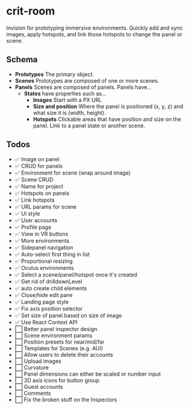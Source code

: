 # crit-room

Invision for prototyping immersive environments. Quickly add and sync images, apply hotspots, and link those hotspots to change the panel or scene.

## Schema

- **Prototypes** The primary object.
- **Scenes** Prototypes are composed of one or more scenes.
- **Panels** Scenes are composed of panels. Panels have...
  - **States** have properties such as...
    - **Images** Start with a PX URL
    - **Size and position** Where the panel is positioned (x, y, z) and what size it is (width, height).
    - **Hotspots** Clickable areas that have position and size on the panel. Link to a panel state or another scene.

## Todos

- ✅ Image on panel
- ✅ CRUD for panels
- ✅ Environment for scene (wrap around image)
- ✅ Scene CRUD
- ✅ Name for project
- ✅ Hotspots on panels
- ✅ Link hotspots
- ✅ URL params for scene
- ✅ UI style
- ✅ User accounts
- ✅ Profile page
- ✅ View in VR buttons
- ✅ More environments
- ✅ Sidepanel navigation
- ✅ Auto-select first thing in list
- ✅ Proportional resizing
- ✅ Oculus environments
- ✅ Select a scene/panel/hotspot once it's created
- ✅ Get rid of drilldownLevel
- ✅ auto create child elements
- ✅ Close/hide edit pane
- ✅ Landing page style
- ✅ Fix axis position selector
- ✅ Set size of panel based on size of image
- ✅ Use React Context API
- ⬜️ Better panel inspector design
- ⬜️ Scene environment params
- ⬜️ Position presets for near/mid/far
- ⬜️ Templates for Scenes (e.g. AUI)
- ⬜️ Allow users to delete their accounts
- ⬜️ Upload images
- ⬜️ Curvature
- ⬜️ Panel dimensions can either be scaled or number input
- ⬜️ 3D axis icons for button group
- ⬜️ Guest accounts
- ⬜️ Comments
- ⬜️ Fix the broken stuff on the Inspectors
